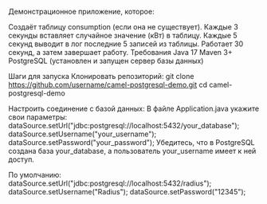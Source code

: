 Демонстрационное приложение, которое:

Создаёт таблицу consumption (если она не существует).
Каждые 3 секунды вставляет случайное значение (кВт) в таблицу.
Каждые 5 секунд выводит в лог последние 5 записей из таблицы.
Работает 30 секунд, а затем завершает работу.
Требования
Java 17 
Maven 3+ 
PostgreSQL (установлен и запущен сервер базы данных)

Шаги для запуска
Клонировать репозиторий:
git clone https://github.com/username/camel-postgresql-demo.git
cd camel-postgresql-demo

Настроить соединение с базой данных:
В файле Application.java укажите свои параметры:
dataSource.setUrl("jdbc:postgresql://localhost:5432/your_database");
dataSource.setUsername("your_username");
dataSource.setPassword("your_password");
Убедитесь, что в PostgreSQL создана база your_database, а пользователь your_username имеет к ней доступ.

По умолчанию:
dataSource.setUrl("jdbc:postgresql://localhost:5432/radius");
dataSource.setUsername("Radius");
dataSource.setPassword("12345");
